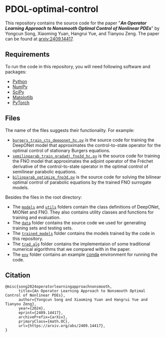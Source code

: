 # PDOL-optimal-control

This repository contains the source code for the paper "**_An Operator Learning Approach to Nonsmooth Optimal Control of Nonlinear PDEs_**" by Yongcun Song, Xiaoming Yuan, Hangrui Yue, and Tianyou Zeng.
The paper can be found at [arxiv:2409.14417](https://arxiv.org/abs/2409.14417).

## Requirements

To run the code in this repository, you will need following software and packages:

- [Python](https://www.python.org/)
- [NumPy](https://numpy.org/)
- [SciPy](https://scipy.org/)
- [Matplotlib](https://matplotlib.org/)
- [PyTorch](https://pytorch.org/)

## Files

The name of the files suggests their functionality. For example:

- [`burgers_train_cts_deeponet_hc.py`](https://github.com/tianyouzeng/PDOL-optimal-control/blob/main/burgers_train_cts_deeponet_hc.py) is the source code for training the DeepONet model that approximates the control-to-state operator for the optimal control of stationary Burgers equations.
- [`semilinparab_train_gradadj_fno3d_hc.py`](https://github.com/tianyouzeng/PDOL-optimal-control/blob/main/semilinparab_train_gradadj_fno3d_hc.py) is the source code for training the FNO model that approximates the adjoint operator of the Fréchet derivative of the control-to-state operator in the optimal control of semilinear parabolic equations.
- [`bilinparab_optimize_fno3d.py`](https://github.com/tianyouzeng/PDOL-optimal-control/blob/main/bilinparab_optimize_fno3d.py) is the source code for solving the bilinear optimal control of parabolic equations by the trained FNO surrogate models.

Besides the files in the root directory:

- The [`models`](https://github.com/tianyouzeng/PDOL-optimal-control/tree/main/models) and [`utils`](https://github.com/tianyouzeng/PDOL-optimal-control/tree/main/utils) folders contain the class definitions of DeepONet, MIONet and FNO. They also contains utility classes and functions for training and evaluation.
- The [`data`](https://github.com/tianyouzeng/PDOL-optimal-control/tree/main/data) folder contains the source code we used for generating training sets and testing sets.
- The [`trained_models`](https://github.com/tianyouzeng/PDOL-optimal-control/tree/main/trained_models) folder contains the models trained by the code in this repository.
- The [`trad_alg`](https://github.com/tianyouzeng/PDOL-optimal-control/tree/main/trad_alg) folder contains the implementaion of some traditional numerical algorithms that we compared with in the paper.
- The [`env`](https://github.com/tianyouzeng/PDOL-optimal-control/tree/main/env) folder contains an example [conda](https://docs.conda.io/en/latest) environment for running the code.

## Citation

```
@misc{song2024operatorlearningapproachnonsmooth,
      title={An Operator Learning Approach to Nonsmooth Optimal Control of Nonlinear PDEs}, 
      author={Yongcun Song and Xiaoming Yuan and Hangrui Yue and Tianyou Zeng},
      year={2024},
      eprint={2409.14417},
      archivePrefix={arXiv},
      primaryClass={math.OC},
      url={https://arxiv.org/abs/2409.14417}, 
}
```